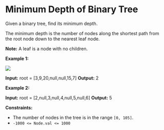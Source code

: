 # Minimum Depth of Binary Tree

Given a binary tree, find its minimum depth.

The minimum depth is the number of nodes along the shortest path from the root node down to the nearest leaf node.

**Note:** A leaf is a node with no children.

**Example 1:**

![](https://assets.leetcode.com/uploads/2020/10/12/ex_depth.jpg)

**Input:** root = \[3,9,20,null,null,15,7\]
**Output:** 2

**Example 2:**

**Input:** root = \[2,null,3,null,4,null,5,null,6\]
**Output:** 5

**Constraints:**

*   The number of nodes in the tree is in the range `[0, 105]`.
*   `-1000 <= Node.val <= 1000`